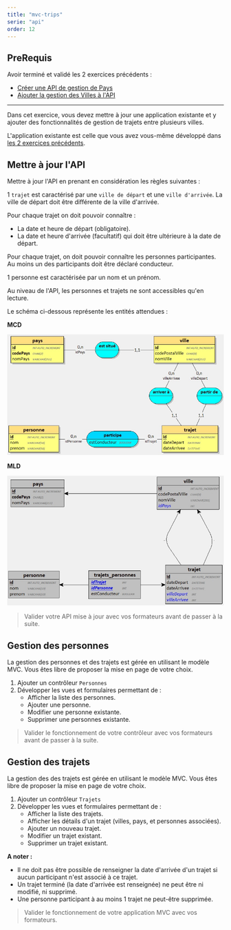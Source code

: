 ```yaml
---
title: "mvc-trips"
serie: "api"
order: 12
---
```


## PreRequis

Avoir terminé et validé les 2 exercices précédents :
- [Créer une API de gestion de Pays](../api-countries/)
- [Ajouter la gestion des Villes à l'API](../api-cities/)

--- 

Dans cet exercice, vous devez mettre à jour une application existante et y ajouter des fonctionnalités de gestion de trajets entre plusieurs villes.

L'application existante est celle que vous avez vous-même développé dans [les 2 exercices précédents](../api-cities/).

## Mettre à jour l'API 

Mettre à jour l'API en prenant en considération les règles suivantes :

1 `trajet` est caractérisé par une `ville de départ` et une `ville d'arrivée`. La ville de départ doit être différente de la ville d'arrivée.

Pour chaque trajet on doit pouvoir connaître :
- La date et heure de départ (obligatoire).
- La date et heure d'arrivée (facultatif) qui doit être ultérieure à la date de départ.

Pour chaque trajet, on doit pouvoir connaître les personnes participantes. Au moins un des participants doit être déclaré conducteur.

1 personne est caractérisée par un nom et un prénom.

Au niveau de l'API, les personnes et trajets ne sont accessibles qu'en lecture.

Le schéma ci-dessous représente les entités attendues :

**MCD**

![trips-MCD](./mvc-trips-MCD.jpg)

**MLD**

![trips-MLD](./mvc-trips-MLD.jpg)

> Valider votre API mise à jour avec vos formateurs avant de passer à la suite.

## Gestion des personnes 

La gestion des personnes et des trajets est gérée en utilisant le modèle MVC. Vous êtes libre de proposer la mise en page de votre choix.

1. Ajouter un contrôleur `Personnes`
2. Développer les vues et formulaires permettant de :
    - Afficher la liste des personnes.
    - Ajouter une personne.
    - Modifier une personne existante.
    - Supprimer une personnes existante.

> Valider le fonctionnement de votre contrôleur avec vos formateurs avant de passer à la suite.

## Gestion des trajets 

La gestion des des trajets est gérée en utilisant le modèle MVC. Vous êtes libre de proposer la mise en page de votre choix.

1. Ajouter un contrôleur `Trajets`
2. Développer les vues et formulaires permettant de :
    - Afficher la liste des trajets.
    - Afficher les détails d'un trajet (villes, pays, et personnes associées).
    - Ajouter un nouveau trajet.
    - Modifier un trajet existant.
    - Supprimer un trajet existant.


**A noter :**
- Il ne doit pas être possible de renseigner la date d'arrivée d'un trajet si aucun participant n'est associé à ce trajet.
- Un trajet terminé (la date d'arrivée est renseignée) ne peut être ni modifié, ni supprimé.
- Une personne participant à au moins 1 trajet ne peut-être supprimée.

> Valider le fonctionnement de votre application MVC avec vos formateurs.